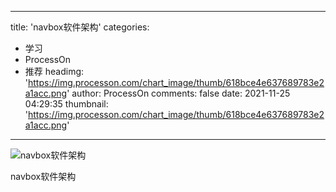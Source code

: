 
---
title: 'navbox软件架构'
categories: 
 - 学习
 - ProcessOn
 - 推荐
headimg: 'https://img.processon.com/chart_image/thumb/618bce4e637689783e2a1acc.png'
author: ProcessOn
comments: false
date: 2021-11-25 04:29:35
thumbnail: 'https://img.processon.com/chart_image/thumb/618bce4e637689783e2a1acc.png'
---

<div>   
<img class="thumb" alt="navbox软件架构" src="https://img.processon.com/chart_image/thumb/618bce4e637689783e2a1acc.png" referrerpolicy="no-referrer">
<p>navbox软件架构</p>  
</div>
            